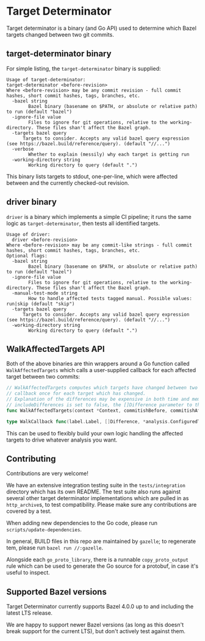 # Target Determinator

Target determinator is a binary (and Go API) used to determine which Bazel targets changed between two git commits.

## target-determinator binary

For simple listing, the `target-determinator` binary is supplied:

```
Usage of target-determinator:
target-determinator <before-revision>
Where <before-revision> may be any commit revision - full commit hashes, short commit hashes, tags, branches, etc.
  -bazel string
    	Bazel binary (basename on $PATH, or absolute or relative path) to run (default "bazel")
  -ignore-file value
    	Files to ignore for git operations, relative to the working-directory. These files shan't affect the Bazel graph.
  -targets bazel query
      Targets to consider. Accepts any valid bazel query expression (see https://bazel.build/reference/query). (default "//...")
  -verbose
    	Whether to explain (messily) why each target is getting run
  -working-directory string
    	Working directory to query (default ".")
```

This binary lists targets to stdout, one-per-line, which were affected between <before-revision> and the currently checked-out revision.

## driver binary

`driver` is a binary which implements a simple CI pipeline; it runs the same logic as `target-determinator`, then tests all identified targets.

```
Usage of driver:
  driver <before-revision>
Where <before-revision> may be any commit-like strings - full commit hashes, short commit hashes, tags, branches, etc.
Optional flags:
  -bazel string
    	Bazel binary (basename on $PATH, or absolute or relative path) to run (default "bazel")
  -ignore-file value
    	Files to ignore for git operations, relative to the working-directory. These files shan't affect the Bazel graph.
  -manual-test-mode string
    	How to handle affected tests tagged manual. Possible values: run|skip (default "skip")
  -targets bazel query
      Targets to consider. Accepts any valid bazel query expression (see https://bazel.build/reference/query). (default "//...")
  -working-directory string
    	Working directory to query (default ".")
```

## WalkAffectedTargets API

Both of the above binaries are thin wrappers around a Go function called `WalkAffectedTargets` which calls a user-supplied callback for each affected target between two commits:

```go
// WalkAffectedTargets computes which targets have changed between two commits, and calls
// callback once for each target which has changed.
// Explanation of the differences may be expensive in both time and memory to compute, so if
// includeDifferences is set to false, the []Difference parameter to the callback will always be nil.
func WalkAffectedTargets(context *Context, commitishBefore, commitishAfter LabelledGitRev, pattern label.Pattern, includeDifferences bool, callback WalkCallback) error { ... }

type WalkCallback func(label.Label, []Difference, *analysis.ConfiguredTarget)
```

This can be used to flexibly build your own logic handling the affected targets to drive whatever analysis you want.

## Contributing

Contributions are very welcome!

We have an extensive integration testing suite in the `tests/integration` directory which has its own README. The test suite also runs against several other target determinator implementations which are pulled in as `http_archive`s, to test compatibility. Please make sure any contributions are covered by a test.

When adding new dependencies to the Go code, please run `scripts/update-dependencies`.

In general, BUILD files in this repo are maintained by `gazelle`; to regenerate tem, please run `bazel run //:gazelle`.

Alongside each `go_proto_library`, there is a runnable `copy_proto_output` rule which can be used to generate the Go source for a protobuf, in case it's useful to inspect.

## Supported Bazel versions

Target Determinator currently supports Bazel 4.0.0 up to and including the latest LTS release.

We are happy to support newer Bazel versions (as long as this doesn't break support for the current LTS), but don't actively test against them.

